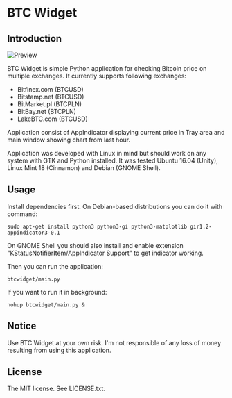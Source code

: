 BTC Widget
==========

Introduction
------------

![Preview](screenshots/main_win.png?raw=true)

BTC Widget is simple Python application for checking Bitcoin price on multiple exchanges.
It currently supports following exchanges:

* Bitfinex.com (BTCUSD)
* Bitstamp.net (BTCUSD)
* BitMarket.pl (BTCPLN)
* BitBay.net (BTCPLN)
* LakeBTC.com (BTCUSD)

Application consist of AppIndicator displaying current price in Tray area and main window showing chart from last hour.

Application was developed with Linux in mind but should work on any system with GTK and Python installed.
It was tested Ubuntu 16.04 (Unity), Linux Mint 18 (Cinnamon) and Debian (GNOME Shell).

Usage
-----
Install dependencies first. On Debian-based distributions you can do it with command:

	sudo apt-get install python3 python3-gi python3-matplotlib gir1.2-appindicator3-0.1

On GNOME Shell you should also install and enable extension "KStatusNotifierItem/AppIndicator Support" to get indicator working.

Then you can run the application:

	btcwidget/main.py

If you want to run it in background:

	nohup btcwidget/main.py &

Notice
------
Use BTC Widget at your own risk.
I'm not responsible of any loss of money resulting from using this application.

License
-------
The MIT license. See LICENSE.txt.
